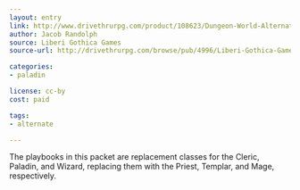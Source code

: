 ```yaml
---
layout: entry
link: http://www.drivethrurpg.com/product/108623/Dungeon-World-Alternative-Playbooks
author: Jacob Randolph
source: Liberi Gothica Games
source-url: http://drivethrurpg.com/browse/pub/4996/Liberi-Gothica-Games

categories:
- paladin

license: cc-by
cost: paid

tags:
- alternate

---
```


The playbooks in this packet are replacement classes for the Cleric, Paladin, and Wizard, replacing them with the Priest, Templar, and Mage, respectively.
